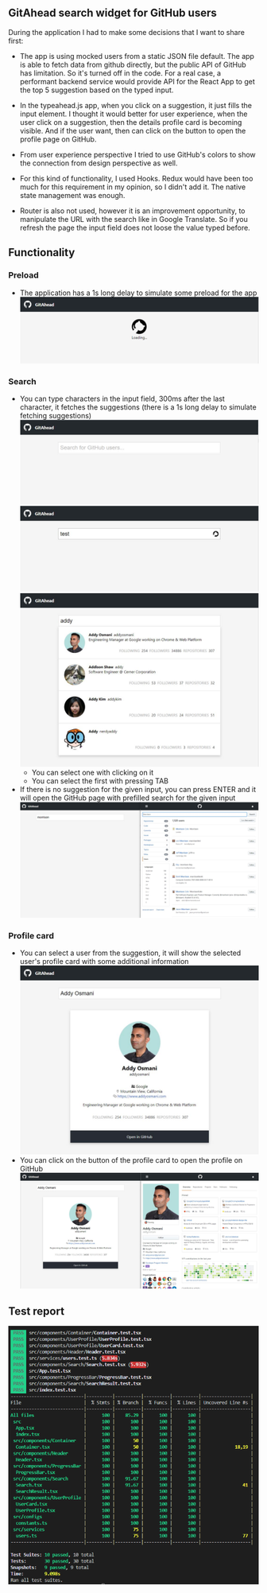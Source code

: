 ## GitAhead search widget for GitHub users

During the application I had to make some decisions that I want to share first:
- The app is using mocked users from a static JSON file default. The app is able to fetch data from github directly, but the public API of GitHub has limitation. So it's turned off in the code. For a real case, a performant backend service would provide API for the React App to get the top 5 suggestion based on the typed input.

- In the typeahead.js app, when you click on a suggestion, it just fills the input element. I thought it would better for user experience, when the user click on a suggestion, then the details profile card is becoming visible. And if the user want, then can click on the button to open the profile page on GitHub.

- From user experience perspective I tried to use GitHub's colors to show the connection from design perspective as well.

- For this kind of functionality, I used Hooks. Redux would have been too much for this requirement in my opinion, so I didn't add it. The native state management was enough.
- Router is also not used, however it is an improvement opportunity, to manipulate the URL with the search like in Google Translate. So if you refresh the page the input field does not loose the value typed before.

## Functionality

### Preload
- The application has a 1s long delay to simulate some preload for the app
![InitialLoadingState](https://github.com/vartomi/gitahead/blob/master/wiki/images/InitialLoadingState.png)

### Search
  - You can type characters in the input field, 300ms after the last character, it fetches the suggestions (there is a 1s long delay to simulate fetching suggestions)  
  ![InitialState](https://github.com/vartomi/gitahead/blob/master/wiki/images/InitialState.JPG)  
  ![SearchingState](https://github.com/vartomi/gitahead/blob/master/wiki/images/SearchingState.JPG)  
  ![ResultState](https://github.com/vartomi/gitahead/blob/master/wiki/images/ResultState.JPG)  
    - You can select one with clicking on it
    - You can select the first with pressing TAB    
  - If there is no suggestion for the given input, you can press ENTER and it will open the GitHub page with prefilled search for the given input  
  ![RedirectToGithub](https://github.com/vartomi/gitahead/blob/master/wiki/images/RedirectToGithub.JPG)  
### Profile card
  - You can select a user from the suggestion, it will show the selected user's profile card with some additional information
  ![SelectedState](https://github.com/vartomi/gitahead/blob/master/wiki/images/SelectedState.JPG)
  - You can click on the button of the profile card to open the profile on GitHub
  ![OpenProfileOnGithub](https://github.com/vartomi/gitahead/blob/master/wiki/images/OpenProfileOnGithub.JPG)

## Test report

![Image of test report](https://github.com/vartomi/gitahead/blob/master/wiki/images/image.png)
